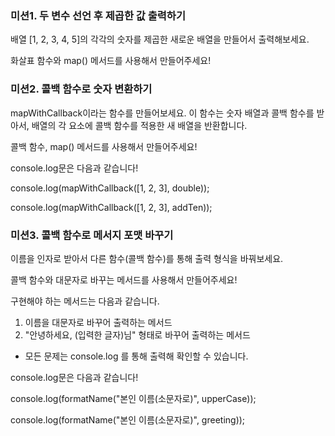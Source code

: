 ### 미션1. 두 변수 선언 후 제곱한 값 출력하기

배열 [1, 2, 3, 4, 5]의 각각의 숫자를 제곱한 새로운 배열을 만들어서 출력해보세요.

화살표 함수와 map() 메서드를 사용해서 만들어주세요!



### 미션2. 콜백 함수로 숫자 변환하기 

mapWithCallback이라는 함수를 만들어보세요.
이 함수는 숫자 배열과 콜백 함수를 받아서, 배열의 각 요소에 콜백 함수를 적용한 새 배열을 반환합니다.

콜백 함수, map() 메서드를 사용해서 만들어주세요!

console.log문은 다음과 같습니다!

console.log(mapWithCallback([1, 2, 3], double));

console.log(mapWithCallback([1, 2, 3], addTen));



### 미션3. 콜백 함수로 메서지 포맷 바꾸기

이름을 인자로 받아서 다른 함수(콜백 함수)를 통해 출력 형식을 바꿔보세요.

콜백 함수와 대문자로 바꾸는 메서드를 사용해서 만들어주세요!

구현해야 하는 메서드는 다음과 같습니다.
1. 이름을 대문자로 바꾸어 출력하는 메서드
2. "안녕하세요, (입력한 글자)님" 형태로 바꾸어 출력하는 메서드


- 모든 문제는 console.log 를 통해 출력해 확인할 수 있습니다.

console.log문은 다음과 같습니다!

console.log(formatName("본인 이름(소문자로)", upperCase));

console.log(formatName("본인 이름(소문자로)", greeting));  
